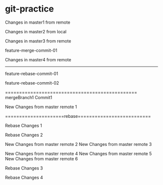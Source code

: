 # git-practice

Changes in master1 from remote

Changes in master2 from local

Changes in master3 from remote


feature-merge-commit-01

Changes in master4 from remote



---------
feature-rebase-commit-01

feature-rebase-commit-02

===============================================
mergeBranch1 Commit1

New Changes from master remote 1

=====================rebase==========================

Rebase Changes 1

Rebase Changes 2

New Changes from master remote 2
New Changes from master remote 3

New Changes from master remote 4
New Changes from master remote 5
New Changes from master remote 6

Rebase Changes 3

Rebase Changes 4